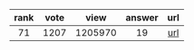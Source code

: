 
| rank | vote | view | answer | url |
|:-:|:-:|:-:|:-:|:-:|
|71|1207|1205970|19| [url](http://stackoverflow.com/questions/1450393/how-do-you-read-from-stdin-in-python) |
